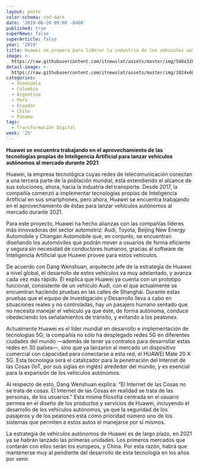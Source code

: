 ```yaml
---
layout: posts
color-schema: red-dark
date: '2019-06-20 09:00 -0400'
published: true
superNews: false
superArticle: false
year: '2019'
title: Huawei se prepara para liderar la industria de los vehículos autónomos
image: >-
  https://raw.githubusercontent.com/itnewslat/assets/master/img/540x320/Huawei-Vehiculo-Autonomo-p.jpg
detail-image: >-
  https://raw.githubusercontent.com/itnewslat/assets/master/img/1024x680/Huawei-Vehiculo-Autonomo-g.jpg
categories:
  - Venezuela
  - Colombia
  - Argentina
  - Perú
  - Ecuador
  - Chile
  - Panama
tags:
  - Transformación Digital
week: '25'
---
```

**Huawei se encuentra trabajando en el aprovechamiento de las tecnologías propias de Inteligencia Artificial para lanzar vehículos autónomos al mercado durante 2021**

Huawei, la empresa tecnológica cuyas redes de telecomunicación conectan a una tercera parte de la población mundial, está extendiendo el alcance de sus soluciones, ahora, hacia la industria del transporte. Desde 2017, la compañía comenzó a implementar tecnologías propias de Inteligencia Artificial en sus smartphones, pero ahora, Huawei se encuentra trabajando en el aprovechamiento de éstas para lanzar vehículos autónomos al mercado durante 2021.

Para este proyecto, Huawei ha hecho alianzas con las compañías líderes más innovadoras del sector automotriz: Audi, Toyota, Beijing New Energy Automobile y Changan Automobile que, en conjunto, se encuentran diseñando los automóviles que podrán mover a usuarios de forma eficiente y segura sin necesidad de conductores humanos, gracias al software de Inteligencia Artificial que Huawei provee para estos vehículos.

De acuerdo con Dang Wenshuan, arquitecto jefe de la estrategia de Huawei a nivel global, el desarrollo de estos vehículos va muy adelantado, y avanza cada vez más rápido. Él explica que Huawei ya cuenta con un prototipo funcional, consistente de un vehículo Audi, con el que actualmente se encuentran haciendo pruebas en las calles de Shanghái. Durante estas pruebas que el equipo de Investigación y Desarrollo lleva a cabo en situaciones reales y no controladas, hay un pasajero humano sentado que no necesita manejar el vehículo ya que éste, de forma autónoma, conduce obedeciendo los señalamientos de tránsito, y evitando a los peatones.

Actualmente Huawei es el líder mundial en desarrollo e implementación de tecnologías 5G; la compañía no sólo ha desplegado redes 5G en diferentes ciudades del mundo —además de tener ya contratos para desarrollar estas redes en 30 países—, sino que ya lanzaron al mercado un dispositivo comercial con capacidad para conectarse a esta red, el HUAWEI Mate 20 X 5G. Esta tecnología será el catalizador para la penetración del Internet de las Cosas (IoT, por sus siglas en inglés) alrededor del mundo, y es esencial para la expansión de los vehículos autónomos.

Al respecto de esto, Dang Wenshuan explica: “El Internet de las Cosas no se trata de cosas. El Internet de las Cosas en realidad se trata de las personas, de los usuarios.” Esta misma filosofía centrada en el usuario permea en el diseño de los productos y servicios de Huawei, incluyendo el desarrollo de los vehículos autónomos, ya que la seguridad de los pasajeros y de los peatones está como prioridad número uno de los sistemas que permiten a estos autos el manejarse por sí mismos.

La estrategia de vehículos autónomos de Huawei es de largo plazo, en 2021 ya se habrán lanzado las primeras unidades. Los primeros mercados que contarán con ellos serán los europeos, y China. Por esta razón, habrá que mantenerse muy al pendiente del desarrollo de esta tecnología en los años por venir.